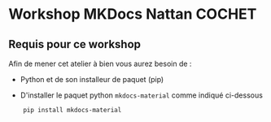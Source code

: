 # Workshop MKDocs Nattan COCHET

## Requis pour ce workshop

Afin de mener cet atelier à bien vous aurez besoin de :

* Python et de son installeur de paquet (pip)

* D'installer le paquet python `mkdocs-material` comme indiqué ci-dessous

```sh
    pip install mkdocs-material
```
